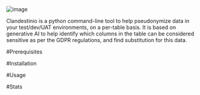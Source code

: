 ![image](https://github.com/user-attachments/assets/fe8737a3-f322-4ff1-acc6-ccb40871d79d)

Clandestinio is a python command-line tool to help pseudonymize data in your test/dev/UAT environments, on a per-table basis. It is based on generative AI to help identify which columns in the table can be considered sensitive as per the GDPR regulations, and find substitution for this data. 

#Prerequisites

#Installation

#Usage

#Stats
